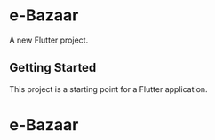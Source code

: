 # e-Bazaar

A new Flutter project.

## Getting Started

This project is a starting point for a Flutter application.

# e-Bazaar
